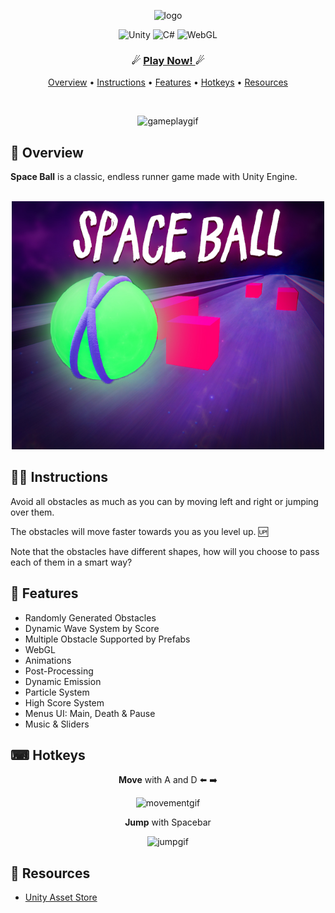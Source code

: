 <p align="center">
 <img alt="logo" src="https://github.com/ozzs/space-ball/blob/main/SpaceBallLogo.png" width="400"/>
</p>

<p align="center">
  <img alt="Unity" src="https://img.shields.io/badge/unity-%23000000.svg?style=for-the-badge&logo=unity&logoColor=white" />
  <img alt="C#" src="https://img.shields.io/badge/c%23-%23239120.svg?style=for-the-badge&logo=c-sharp&logoColor=white" />
  <img alt="WebGL" src="https://img.shields.io/badge/WebGL-990000?logo=webgl&logoColor=white&style=for-the-badge" />
</p>

<h3 align="center">
    ☄ <a href="https://ozzs.itch.io/space-ball"> Play Now! </a> ☄
</h3>

<p align="center">
 <a href="#-overview">Overview</a> •
 <a href="#-instructions">Instructions</a> •
 <a href="#-features">Features</a> •
 <a href="#-hotkeys">Hotkeys</a> •
 <a href="#-resources">Resources</a>
</p>
<br />

<p align="center">
  <img alt="gameplaygif" src="https://github.com/ozzs/space-ball/blob/main/GameplayGif.gif" width="500" />  
</p>

## 🌌 Overview 
**Space Ball** is a classic, endless runner game made with Unity Engine.
<br /> <br />

<p align="center">
  <img src="https://github.com/ozzs/SpaceBall/blob/main/spaceball.jpg" alt="thumbnail" width="500" />  
</p>

## 👨‍🏫 Instructions
Avoid all obstacles as much as you can by moving left and right or jumping over them.

The obstacles will move faster towards you as you level up. 🆙

Note that the obstacles have different shapes, how will you choose to pass each of them in a smart way?

## 🎯 Features
* Randomly Generated Obstacles
* Dynamic Wave System by Score
* Multiple Obstacle Supported by Prefabs
* WebGL
* Animations
* Post-Processing
* Dynamic Emission
* Particle System
* High Score System
* Menus UI: Main, Death & Pause
* Music & Sliders

## ⌨ Hotkeys
<p align="center"><strong>Move</strong> with A and D ⬅️ ➡️</p>
<p align="center">
 <img alt="movementgif" src="https://github.com/ozzs/space-ball/blob/main/MovementGif.gif" width="400"/>
</p>

<p align="center"><strong>Jump</strong> with Spacebar</p>
<p align="center">
 <img alt="jumpgif" src="https://github.com/ozzs/space-ball/blob/main/JumpGif.gif" width="400"/>
</p>

## 📄 Resources
* [Unity Asset Store](https://assetstore.unity.com/)
